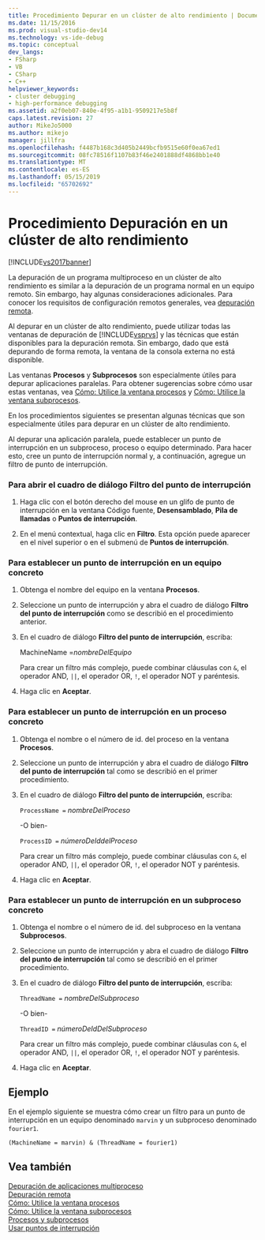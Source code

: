 ```yaml
---
title: Procedimiento Depurar en un clúster de alto rendimiento | Documentos de Microsoft
ms.date: 11/15/2016
ms.prod: visual-studio-dev14
ms.technology: vs-ide-debug
ms.topic: conceptual
dev_langs:
- FSharp
- VB
- CSharp
- C++
helpviewer_keywords:
- cluster debugging
- high-performance debugging
ms.assetid: a2f0eb07-840e-4f95-a1b1-9509217e5b8f
caps.latest.revision: 27
author: MikeJo5000
ms.author: mikejo
manager: jillfra
ms.openlocfilehash: f4487b168c3d405b2449bcfb9515e60f0ea67ed1
ms.sourcegitcommit: 08fc78516f1107b83f46e2401888df4868bb1e40
ms.translationtype: MT
ms.contentlocale: es-ES
ms.lasthandoff: 05/15/2019
ms.locfileid: "65702692"
---
```

# <a name="how-to-debug-on-a-high-performance-cluster"></a>Procedimiento Depuración en un clúster de alto rendimiento
[!INCLUDE[vs2017banner](../includes/vs2017banner.md)]

La depuración de un programa multiproceso en un clúster de alto rendimiento es similar a la depuración de un programa normal en un equipo remoto. Sin embargo, hay algunas consideraciones adicionales. Para conocer los requisitos de configuración remotos generales, vea [depuración remota](../debugger/remote-debugging.md).  
  
 Al depurar en un clúster de alto rendimiento, puede utilizar todas las ventanas de depuración de [!INCLUDE[vsprvs](../includes/vsprvs-md.md)] y las técnicas que están disponibles para la depuración remota. Sin embargo, dado que está depurando de forma remota, la ventana de la consola externa no está disponible.  
  
 Las ventanas **Procesos** y **Subprocesos** son especialmente útiles para depurar aplicaciones paralelas. Para obtener sugerencias sobre cómo usar estas ventanas, vea [Cómo: Utilice la ventana procesos](https://msdn.microsoft.com/0207ce2f-8ceb-4fe7-b2b5-4dd35b035ed7) y [Cómo: Utilice la ventana subprocesos](../debugger/how-to-use-the-threads-window.md).  
  
 En los procedimientos siguientes se presentan algunas técnicas que son especialmente útiles para depurar en un clúster de alto rendimiento.  
  
 Al depurar una aplicación paralela, puede establecer un punto de interrupción en un subproceso, proceso o equipo determinado. Para hacer esto, cree un punto de interrupción normal y, a continuación, agregue un filtro de punto de interrupción.  
  
### <a name="to-open-the-breakpoint-filter-dialog-box"></a>Para abrir el cuadro de diálogo Filtro del punto de interrupción  
  
1. Haga clic con el botón derecho del mouse en un glifo de punto de interrupción en la ventana Código fuente, **Desensamblado**, **Pila de llamadas** o **Puntos de interrupción**.  
  
2. En el menú contextual, haga clic en **Filtro**. Esta opción puede aparecer en el nivel superior o en el submenú de **Puntos de interrupción**.  
  
### <a name="to-set-a-breakpoint-on-a-specific-computer"></a>Para establecer un punto de interrupción en un equipo concreto  
  
1. Obtenga el nombre del equipo en la ventana **Procesos**.  
  
2. Seleccione un punto de interrupción y abra el cuadro de diálogo **Filtro del punto de interrupción** como se describió en el procedimiento anterior.  
  
3. En el cuadro de diálogo **Filtro del punto de interrupción**, escriba:  
  
     MachineName =*nombreDelEquipo*  
  
     Para crear un filtro más complejo, puede combinar cláusulas con `&`, el operador AND, `||`, el operador OR, `!`, el operador NOT y paréntesis.  
  
4. Haga clic en **Aceptar**.  
  
### <a name="to-set-a-breakpoint-on-a-specific-process"></a>Para establecer un punto de interrupción en un proceso concreto  
  
1. Obtenga el nombre o el número de id. del proceso en la ventana **Procesos**.  
  
2. Seleccione un punto de interrupción y abra el cuadro de diálogo **Filtro del punto de interrupción** tal como se describió en el primer procedimiento.  
  
3. En el cuadro de diálogo **Filtro del punto de interrupción**, escriba:  
  
     `ProcessName =`  *nombreDelProceso*  
  
     -O bien-  
  
     `ProcessID =` *númeroDeIddelProceso*  
  
     Para crear un filtro más complejo, puede combinar cláusulas con `&`, el operador AND, `||`, el operador OR, `!`, el operador NOT y paréntesis.  
  
4. Haga clic en **Aceptar**.  
  
### <a name="to-set-a-breakpoint-on-a-specific-thread"></a>Para establecer un punto de interrupción en un subproceso concreto  
  
1. Obtenga el nombre o el número de id. del subproceso en la ventana **Subprocesos**.  
  
2. Seleccione un punto de interrupción y abra el cuadro de diálogo **Filtro del punto de interrupción** tal como se describió en el primer procedimiento.  
  
3. En el cuadro de diálogo **Filtro del punto de interrupción**, escriba:  
  
     `ThreadName =` *nombreDelSubproceso*  
  
     -O bien-  
  
     `ThreadID =` *númeroDeIdDelSubproceso*  
  
     Para crear un filtro más complejo, puede combinar cláusulas con `&`, el operador AND, `||`, el operador OR, `!`, el operador NOT y paréntesis.  
  
4. Haga clic en **Aceptar**.  
  
## <a name="example"></a>Ejemplo  
 En el ejemplo siguiente se muestra cómo crear un filtro para un punto de interrupción en un equipo denominado `marvin` y un subproceso denominado `fourier1`.  
  
```  
(MachineName = marvin) & (ThreadName = fourier1)  
```  
  
## <a name="see-also"></a>Vea también  
 [Depuración de aplicaciones multiproceso](../debugger/debug-multithreaded-applications-in-visual-studio.md)   
 [Depuración remota](../debugger/remote-debugging.md)   
 [Cómo: Utilice la ventana procesos](https://msdn.microsoft.com/0207ce2f-8ceb-4fe7-b2b5-4dd35b035ed7)   
 [Cómo: Utilice la ventana subprocesos](../debugger/how-to-use-the-threads-window.md)   
 [Procesos y subprocesos](https://msdn.microsoft.com/73d87480-9af3-4d1b-baf5-397d5d876ae6)   
 [Usar puntos de interrupción](../debugger/using-breakpoints.md)
